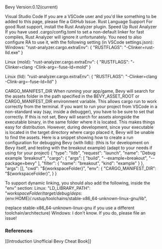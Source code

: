 Bevy Version:0.12(current)


Visual Studio Code
If you are a VSCode user and you'd like something to be added to this page,
please file a GitHub Issue.
Rust Language Support
For good Rust support, install the Rust Analyzer plugin.
Speed Up Rust Analyzer
If you have used .cargo/config.toml to set a non-default linker for fast
compiles, Rust Analyzer will ignore it unfortunately. You need to also
configure RA to use it, with the following setting (in VSCode settings.json):
Windows:
"rust-analyzer.cargo.extraEnv": {
    "RUSTFLAGS": "-Clinker=rust-lld.exe"
}

Linux (mold):
"rust-analyzer.cargo.extraEnv": {
    "RUSTFLAGS": "-Clinker=clang -Clink-arg=-fuse-ld=mold"
}

Linux (lld):
"rust-analyzer.cargo.extraEnv": {
    "RUSTFLAGS": "-Clinker=clang -Clink-arg=-fuse-ld=lld"
}

CARGO_MANIFEST_DIR
When running your app/game, Bevy will search for the assets folder in the path
specified in the BEVY_ASSET_ROOT or CARGO_MANIFEST_DIR environment variable.
This allows cargo run to work correctly from the terminal.
If you want to run your project from VSCode in a non-standard way (say, inside a
debugger), you have to be sure to set that correctly.
If this is not set, Bevy will search for assets alongside the executable
binary, in the same folder where it is located. This makes things easy for
distribution. However, during development, since your executable is located
in the target directory where cargo placed it, Bevy will be unable to
find the assets.
Here is a snippet showing how to create a run configuration for debugging Bevy
(with lldb):
(this is for development on Bevy itself, and testing with the breakout example)
(adapt to your needs if using for your project)
{
    "type": "lldb",
    "request": "launch",
    "name": "Debug example 'breakout'",
    "cargo": {
        "args": [
            "build",
            "--example=breakout",
            "--package=bevy"
        ],
        "filter": {
            "name": "breakout",
            "kind": "example"
        }
    },
    "args": [],
    "cwd": "${workspaceFolder}",
    "env": {
        "CARGO_MANIFEST_DIR": "${workspaceFolder}",
    }
}

To support dynamic linking, you should also add the following, inside the "env" section:
Linux:
"LD_LIBRARY_PATH": "${workspaceFolder}/target/debug/deps:${env:HOME}/.rustup/toolchains/stable-x86_64-unknown-linux-gnu/lib",

(replace stable-x86_64-unknown-linux-gnu if you use a different toolchain/architecture)
Windows: I don't know. If you do, please file an issue!

### References
[[Introduction  Unofficial Bevy Cheat Book]] 